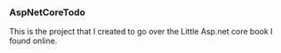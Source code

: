 ### AspNetCoreTodo
This is the project that I created to go over the Little Asp.net core book I found online.
